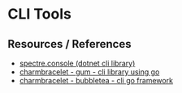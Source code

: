 # CLI Tools

## Resources / References

- [spectre.console (dotnet cli library)](https://github.com/spectreconsole/spectre.console)
- [charmbracelet - gum - cli library using go](https://github.com/charmbracelet/gum)
- [charmbracelet - bubbletea - cli go framework](https://github.com/charmbracelet/bubbletea)
